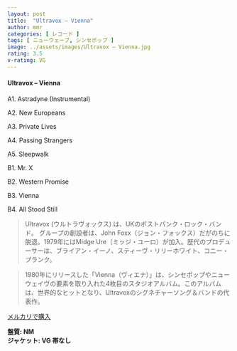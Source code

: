 ```yaml
---
layout: post
title:  "Ultravox – Vienna"
author: mmr
categories: [ レコード ]
tags: [ ニューウェーブ, シンセポップ ]
image: ../assets/images/Ultravox – Vienna.jpg
rating: 3.5
v-rating: VG
---
```


#### Ultravox – Vienna

A1. Astradyne (Instrumental)

A2. New Europeans

A3. Private Lives

A4. Passing Strangers

A5. Sleepwalk

B1. Mr. X

B2. Western Promise

B3. Vienna

B4. All Stood Still

> Ultravox (ウルトラヴォックス) は、UKのポストパンク・ロック・バンド。
グループの創設者は、John Foxx（ジョン・フォックス）だがのちに脱退。1979年にはMidge Ure（ミッジ・ユーロ）が加入。歴代のプロデューサーは、ブライアン・イーノ、スティーヴ・リリーホワイト、コニー・プランク。

> 1980年にリリースした「Vienna（ヴィエナ）」は、シンセポップやニューウェイヴの要素を取り入れた4枚目のスタジオアルバム。このアルバムは、世界的なヒットとなり、Ultravoxのシグネチャーソング＆バンドの代表作。

[メルカリで購入](https://jp.mercari.com/item/m80910250276)

<div class="mt-4 mb-4 d-flex align-items-center">
<strong class="mr-1">盤質: NM</strong>
</div>
<div class="mt-4 mb-4 d-flex align-items-center">
<strong class="mr-1">ジャケット: VG 帯なし</strong>
</div>
